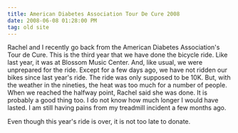 ```yaml
---
title: American Diabetes Association Tour De Cure 2008
date: 2008-06-08 01:28:00 PM
tag: old site
---
```


Rachel and I recently go back from the American Diabetes Association's Tour de Cure. This is the third year that we have done the bicycle ride. Like last year, it was at Blossom Music Center. And, like usual, we were unprepared for the ride. Except for a few days ago, we have not ridden our bikes since last year's ride. The ride was only supposed to be 10K. But, with the weather in the nineties, the heat was too much for a number of people. When we reached the halfway point, Rachel said she was done. It is probably a good thing too. I do not know how much longer I would have lasted. I am still having pains from my treadmill incident a few months ago.

Even though this year's ride is over, it is not too late to donate.
